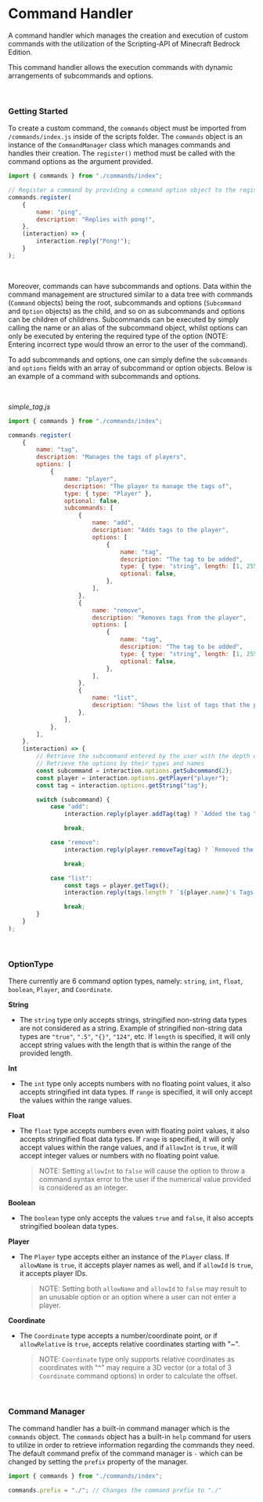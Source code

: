 # **Command Handler**

A command handler which manages the creation and execution of custom commands with the utilization of the Scripting-API of Minecraft Bedrock Edition.

This command handler allows the execution commands with dynamic arrangements of subcommands and options.

<br>

### **Getting Started**

To create a custom command, the `commands` object must be imported from `/commands/index.js` inside of the scripts folder. The `commands` object is an instance of the `CommandManager` class which manages commands and handles their creation. The `register()` method must be called with the command options as the argument provided.

```js
import { commands } from "./commands/index";

// Register a command by providing a command option object to the register method
commands.register(
    {
        name: "ping",
        description: "Replies with pong!",
    },
    (interaction) => {
        interaction.reply("Pong!");
    }
);
```

<br>

Moreover, commands can have subcommands and options. Data within the command management are structured similar to a data tree with commands (`Command` objects) being the root, subcommands and options (`Subcommand` and `Option` objects) as the child, and so on as subcommands and options can be children of childrens. Subcommands can be executed by simply calling the name or an alias of the subcommand object, whilst options can only be executed by entering the required type of the option (NOTE: Entering incorrect type would throw an error to the user of the command).

To add subcommands and options, one can simply define the `subcommands` and `options` fields with an array of subcommand or option objects. Below is an example of a command with subcommands and options.

<br>

_simple_tag.js_

```js
import { commands } from "./commands/index";

commands.register(
    {
        name: "tag",
        description: "Manages the tags of players",
        options: [
            {
                name: "player",
                description: "The player to manage the tags of",
                type: { type: "Player" },
                optional: false,
                subcommands: [
                    {
                        name: "add",
                        description: "Adds tags to the player",
                        options: [
                            {
                                name: "tag",
                                description: "The tag to be added",
                                type: { type: "string", length: [1, 255] },
                                optional: false,
                            },
                        ],
                    },
                    {
                        name: "remove",
                        description: "Removes tags from the player",
                        options: [
                            {
                                name: "tag",
                                description: "The tag to be added",
                                type: { type: "string", length: [1, 255] },
                                optional: false,
                            },
                        ],
                    },
                    {
                        name: "list",
                        description: "Shows the list of tags that the player has",
                    },
                ],
            },
        ],
    },
    (interaction) => {
        // Retrieve the subcommand entered by the user with the depth of 2 (NOTE: "depth" utilizes the zero-based index indexing convention)
        // Retrieve the options by their types and names
        const subcommand = interaction.options.getSubcommand(2);
        const player = interaction.options.getPlayer("player");
        const tag = interaction.options.getString("tag");

        switch (subcommand) {
            case "add":
                interaction.reply(player.addTag(tag) ? `Added the tag "${tag}" to ${player.name}` : `Failed to add the tag "${tag}" to ${player.name}`);

                break;

            case "remove":
                interaction.reply(player.removeTag(tag) ? `Removed the tag "${tag}" from ${player.name}` : `Failed to remove the tag "${tag}" from ${player.name}`);

                break;

            case "list":
                const tags = player.getTags();
                interaction.reply(tags.length ? `${player.name}'s Tags:\n${tags.map((tag) => ` - ${tag}`).join("\n")}` : "No tags found");

                break;
        }
    }
);
```

<br>

### **OptionType**

There currently are 6 command option types, namely: `string`, `int`, `float`, `boolean`, `Player`, and `Coordinate`.

**String**

-   The `string` type only accepts strings, stringified non-string data types are not considered as a string. Example of stringified non-string data types are `"true"`, `".5"`, `"{}"`, `"124"`, etc. If `length` is specified, it will only accept string values with the length that is within the range of the provided length.

**Int**

-   The `int` type only accepts numbers with no floating point values, it also accepts stringified int data types. If `range` is specified, it will only accept the values within the range values.

**Float**

-   The `float` type accepts numbers even with floating point values, it also accepts stringified float data types. If `range` is specified, it will only accept values within the range values, and if `allowInt` is `true`, it will accept integer values or numbers with no floating point value.
    > NOTE: Setting `allowInt` to `false` will cause the option to throw a command syntax error to the user if the numerical value provided is considered as an integer.

**Boolean**

-   The `boolean` type only accepts the values `true` and `false`, it also accepts stringified boolean data types.

**Player**

-   The `Player` type accepts either an instance of the `Player` class. If `allowName` is `true`, it accepts player names as well, and if `allowId` is `true`, it accepts player IDs.
    > NOTE: Setting both `allowName` and `allowId` to `false` may result to an unusable option or an option where a user can not enter a player.

**Coordinate**

-   The `Coordinate` type accepts a number/coordinate point, or if `allowRelative` is `true`, accepts relative coordinates starting with "~".
    > NOTE: `Coordinate` type only supports relative coordinates as coordinates with "^" may require a 3D vector (or a total of 3 `Coordinate` command options) in order to calculate the offset.

<br>

### **Command Manager**

The command handler has a built-in command manager which is the `commands` object. The `commands` object has a built-in `help` command for users to utilize in order to retrieve information regarding the commands they need. The default command prefix of the command manager is `-` which can be changed by setting the `prefix` property of the manager.

```js
import { commands } from "./commands/index";

commands.prefix = "./"; // Changes the command prefix to "./"
```
